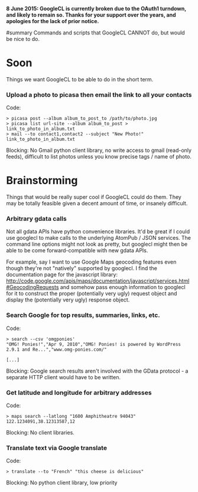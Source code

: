 **8 June 2015: GoogleCL is currently broken due to the OAuth1 turndown, and likely to remain so. Thanks for your support over the years, and apologies for the lack of prior notice.**

#summary Commands and scripts that GoogleCL CANNOT do, but would be nice to do.

# Soon #
Things we want GoogleCL to be able to do in the short term.

### Upload a photo to picasa then email the link to all your contacts ###
Code:
```
> picasa post --album album_to_post_to /path/to/photo.jpg
> picasa list url-site --album album_to_post > link_to_photo_in_album.txt
> mail --to contact1,contact2 --subject "New Photo!" link_to_photo_in_album.txt
```
Blocking: No Gmail python client library, no write access to gmail (read-only feeds), difficult to list photos unless you know precise tags / name of photo.

# Brainstorming #
Things that would be really super cool if GoogleCL could do them. They may be totally feasible given a decent amount of time, or insanely difficult.

### Arbitrary gdata calls ###

Not all gdata APIs have python convenience libraries.  It'd be great if I could use googlecl to make calls to the underlying AtomPub / JSON services.  The command line options might not look as pretty, but googlecl might then be able to be come forward-compatible with new gdata APIs.

For example, say I want to use Google Maps geocoding features even though they're not "natively" supported by googlecl.  I find the documentation page for the javascript library: http://code.google.com/apis/maps/documentation/javascript/services.html#GeocodingRequests and somehow pass enough information to googlecl for it to construct the proper (potentially very ugly) request object and display the (potentially very ugly) response object.


### Search Google for top results, summaries, links, etc. ###
Code:
```
> search --csv 'omgponies'
"OMG! Ponies!","Apr 9, 2010","OMG! Ponies! is powered by WordPress 2.9.1 and Re...","www.omg-ponies.com/"

[...]
```
Blocking: Google search results aren't involved with the GData protocol - a separate HTTP client would have to be written.

### Get latitude and longitude for arbitrary addresses ###
Code:
```
> maps search --latlong "1600 Amphitheatre 94043"
122.1234091,38.12313587,12
```
Blocking: No client libraries.

### Translate text via Google translate ###
Code:
```
> translate --to "French" "this cheese is delicious"
```
Blocking: No python client library, low priority
